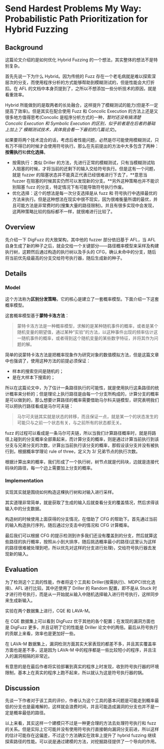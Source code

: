 # Send Hardest Problems My Way: Probabilistic Path Prioritization for Hybrid Fuzzing

## Background

这篇论文介绍的是如何优化 Hybrid Fuzzing 的一个想法，其实整体的想法不是特别复杂。

首先先说一下为什么 Hybrid。因为传统的 Fuzz 存在一个老毛病就是难以探索深层次的分支，而使用程序分析的方式能够帮助到模糊测试的，但是性能会大打折扣。在 AFL 的文档中本身页提到了，之所以不想添加一些分析技术的原因，就是看重效率。

Hybrid 所能做到的是取两者的长处融合，这样提升了模糊测试的能力(但是不一定提高了效率)。但是其实在配合使用 Fuzz 和 Concolic Execution 的方法上还是又很多地方值得思考(Concolic 是程序分析方式的一种，*暂时还没有搞清楚 Concolic Execution 和 Symbolic Execution 的区别，似乎前者是在后者的基础上加上了 模糊测试技术，具体我会看一下最初的几篇论文*)。 

如果要将两个技术混合的话，考虑后者性能问题，必然是尽可能使用模糊测试，只有万不得已的时候才会使用符号执行。那么在先前提出的方法中大多包含了两种：**按需执行**和**优化选择**。

* 按需执行：类似 Driller 的方法，先进行正常的模糊测试，只有当模糊测试陷入阻塞的时候，才将当前的还剩下的输入交给符号执行。但是这有一个问题，就是 fuzzer 的阻塞状态并不能真正代表已经很难进行下去了，**意思当 fuzzer 在阻塞的时候其实仍然可以发现新的分支。**另外这种策略也并不能识别阻塞 fuzz 的分支，特定情况下有可能导致符号执行作废。
* 优化选择：这个的想法是每一次分支选择是从 fuzz 和 符号执行中选择最优的方法来执行。但是这种想法在现实中很不现实，因为很难衡量所谓的最优，并且可能方法是非常费时的(搜集大量的路径限制)。并且有很多实现中会发现，这两种策略比较的指标都不一样，就很难进行比较了。

## Overview

先介绍一下 DigFuzz 的大致架构，其中他的 fuzzer 部分依旧基于 AFL，当 AFL 自身生成了新的种子之后，就会交给一个关键部分——路径概率模型来采样及构建执行树，这颗然后通过构造的执行树以及手头的 CFG，确认未命中的分支，随后将当前优先级最高的分支交给符号执行器，随后生成新的种子。

## Details

### Model

这个方法称为**区别分发策略**，它的核心是建立了一套概率模型。下面介绍一下这套概率模型。

这套概率模型基于**蒙特卡洛方法**：

> 蒙特卡洛方法是一种概率模型，求解的是某种随机事件的概率，或者是某个随机变量的期望值，通过某种“实验”的方法，以这种事件出现的频率估计这一随机事件的概率，或者得到这个随机变量的某些数字特征，并将其作为问题的解。

简单的说蒙特卡洛方法是把概率现象作为研究对象的数值模拟方法，但是这篇文章中也强调了，使用这种方法的前提必须保证：

* 样本的搜索空间是随机的；
* 是在大样本下搜索的；

所以在这篇论文中，为了估计一条路径执行的可能性，就是使用执行这条路径的统计概率来分析的；但是理论上执行路径是由每一个分支所构成的，计算分支的概率是可以做到的，那么想要计算路径的概率需要借助马尔科夫链模型，研究表明我们可以把执行路径看成是马尔可夫链：

> 马尔可夫链其实就是状态的转移，而且保证一点，就是某一个的状态发生的可能只与之前一个状态有关，与之前所有的状态都无关。

fuzz 的过程可以看成是一条马尔可夫链，所以当我们计算路径概率时，就是将路径上碰到的分支概率全部乘起来，而计算分支的概率，则是通过计算当前执行到该分支与兄弟分支的次数，计算出当前执行该分支的概率，那假设该分支并没有被执行到，根据概率学理论 rule of three，定义为 3/ 兄弟节点的执行次数。

根据计算出来的概率，我们形成了一个执行树，树节点就是代码块，边就是连接代码块的路径，每一个边上需要加上分支的概率。

### Implementation

实现其实就是围绕如何构造这棵执行树和对输入进行采样。

其实道理非常简单，就是获取了生成的输入后就查看分支的覆盖情况，然后求得该输入中的分支数据。

构造树的时候使用上面获得的分支情况，在借助了 CFG 的帮助下。首先通过当前的输入构造执行序列，随后通过分支击中的情况和 CFG 计算概率。

最后我们可以根据 CFG 的提示检测到许多我们还没有覆盖到的分支，然后就算这些路径的执行概率，按照从小到大排序，随后挑选概率最小的路径(这里认为这样的路径很难被处理到吧，所以优先对这样的分支进行处理)，交给符号执行器去发现新的输入。

## Evaluation

为了检测这个工具的性能，作者将这个工具和 Driller(按需执行)、MDPC(优化选择)、AFL 进行比较。其中还使用了 Driller 的 Random 配置，即不是从 Stuck 时才进行符号执行，而是从一开始就从输入中随机选择输入进行符号执行，这样同步来生成新输入。

实验在两个数据集上进行，CQE 和 LAVA-M。

在 CQE 数据集上可以看到 DigFuzz 优于其他的各个配置；在发现的漏洞方面也是 DigFuzz 更多，并且证明了它的性能是 Driller 论文中的两倍。最后从符号执行的贡献上来看，效率也是更加好一些。

在 LAVA-M 数据集上，漏洞检测方面其实大家表现的都差不多，并且其实覆盖率方面也是差不多，这是因为 LAVA-M 中的程序都是一些比较短小的程序，并且注入的漏洞相隔的非常近。

有意思的是在最后作者将实验部署到真实的程序上时发现，收到符号执行器的环境限制，基本上在真实的程序上跑不起来，所以就认为这是符号执行器的锅。

## Discussion

先谈一下作者对于该工具的评价，作者认为这个工具的基本问题是可能走到概率最低的分支也是最难解的，这样就会浪费时间，并且可能造成漏洞的分支也并不是一定是概率最低的路径。

以上来看，其实这样一个建模只不过是一种更合理的方法去处理符号执行和 fuzz 的关系。但是实际上它可能并没有使用符号执行直接朝向漏洞分支前进，所以这样的估计可能存在这偏差，不过这个方法确实在效率上提升了 hybrid fuzzing 继续探索路径的性能。可以说是通过建模的方法，对挖掘路径提供了一个导向的作用。

